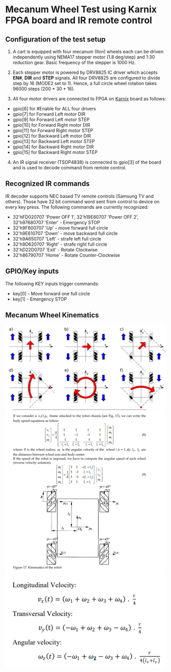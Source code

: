 # Mecanum Wheel Test using Karnix FPGA board and IR remote control

## Configuration of the test setup

1. A cart is equipped with four mecanum (Ilon) wheels each can be driven independently using NEMA17 stepper motor (1.8 deg/step) and 1:30 reduction gear. Basic frequency of the stepper is 1000 Hz.

2. Each stepper motor is powered by DRV8825 IC driver which accepts **EN#**, **DIR** and **STEP** signals. All four DRV8825 are configured to divide step by 16 (MODE2 set to 1). Hence, a full circle wheel rotation takes 96000 steps (200 * 30 * 16).

3. All four motor drivers are connected to FPGA on [Karnix](https://github.com/Fabmicro-LLC/Karnix_ASB-254) board as follows:

 - gpio[6] for #Enable for ALL four drivers
 - gpio[7] for Forward Left motor DIR
 - gpio[9] for Forward Left motor STEP
 - gpio[10] for Forward Right motor DIR
 - gpio[11] for Forward Right motor STEP
 - gpio[12] for Backward Left motor DIR
 - gpio[13] for Backward Left motor STEP
 - gpio[14] for Backward Right motor DIR
 - gpio[15] for Backward Right motor STEP

4. An IR signal receiver (TSOP4838) is connected to gpio[3] of the board and is used to decode command from remote control.
 

## Recognized IR commands

IR decoder supports NEC based TV remote controls (Samsung TV and others). Those have 32 bit command word sent from control to device on every key press. The following commands are currently recognized:

 - 32'hFD020707 'Power OFF 1', 32'h19E60707 'Power OFF 2', 32'h97680707 'Enter' - Emergency STOP
 - 32'h9F600707 'Up' - move forward full circle 
 - 32'h9E610707 'Down' - move backward full circle 
 - 32'h9A650707 'Left' - strafe left full circle 
 - 32'h9D620707 'Right' - strafe right full circle 
 - 32'hD22D0707 'Exit' - Rotate Clockwise 
 - 32'h86790707 'Home' - Rotate Counter-Clockwise 

## GPIO/Key inputs

The following KEY inputs trigger commands:

 - key[0] - Move forward one full circle 
 - key[1] - Emergency STOP

## Mecanum Wheel Kinematics

![Four wheeled platform kinematics](images/Mecanum_wheel_control_principle.svg)
![Four wheeled platform kinematics equation](images/Mecanum_kinematics.png)
![Four wheeled platform kinematics inference](images/Mecanum_kinematics_inference.png)
